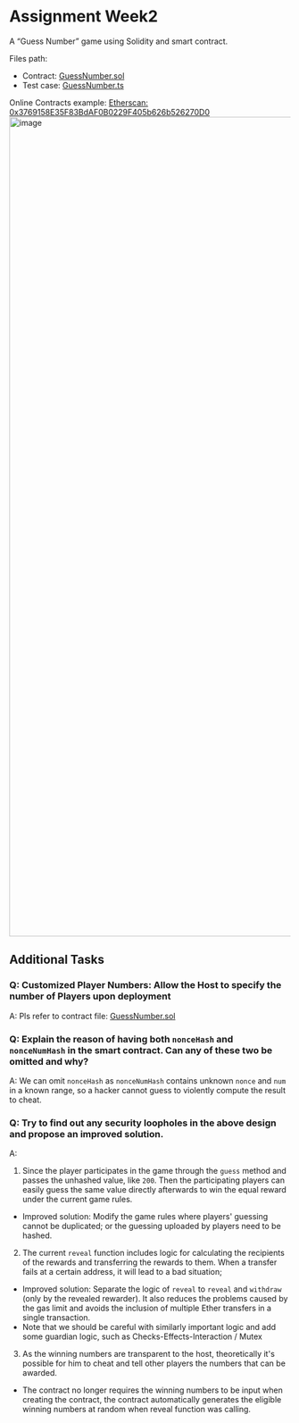 # Assignment Week2
A “Guess Number” game using Solidity and smart contract.

Files path:
- Contract:  [GuessNumber.sol](https://github.com/nanyang24/dapp-playground/blob/main/contracts/GuessNumber.sol)
- Test case: [GuessNumber.ts](https://github.com/nanyang24/dapp-playground/blob/main/test/GuessNumber.ts)

Online Contracts example: [Etherscan: 0x3769158E35F83BdAF0B0229F405b626b526270D0](https://rinkeby.etherscan.io/address/0x3769158E35F83BdAF0B0229F405b626b526270D0)
<img width="1468" alt="image" src="https://user-images.githubusercontent.com/17287124/180646132-3dc41b43-b534-4398-9c09-aae989b5ac8a.png">

## Additional Tasks

### Q: Customized Player Numbers: Allow the Host to specify the number of Players upon deployment
A: Pls refer to contract file: [GuessNumber.sol](https://github.com/nanyang24/dapp-playground/blob/main/contracts/GuessNumber.sol)


### Q: Explain the reason of having both `nonceHash` and `nonceNumHash` in the smart contract. Can any of these two be omitted and why?
A: We can omit `nonceHash` as `nonceNumHash` contains unknown `nonce` and `num` in a known range, so a hacker cannot guess to violently compute the result to cheat.

### Q: Try to find out any security loopholes in the above design and propose an improved solution.
A:
1. Since the player participates in the game through the `guess` method and passes the unhashed value, like `200`. Then the participating players can easily guess the same value directly afterwards to win the equal reward under the current game rules.
  - Improved solution: Modify the game rules where players' guessing cannot be duplicated; or the guessing uploaded by players need to be hashed.

2. The current `reveal` function includes logic for calculating the recipients of the rewards and transferring the rewards to them. When a transfer fails at a certain address, it will lead to a bad situation; 
  - Improved solution: Separate the logic of `reveal` to `reveal` and `withdraw` (only by the revealed rewarder). It also reduces the problems caused by the gas limit and avoids the inclusion of multiple Ether transfers in a single transaction.
  - Note that we should be careful with similarly important logic and add some guardian logic, such as Checks-Effects-Interaction / Mutex
  
3. As the winning numbers are transparent to the host, theoretically it's possible for him to cheat and tell other players the numbers that can be awarded.
  - The contract no longer requires the winning numbers to be input when creating the contract, the contract automatically generates the eligible winning numbers at random when reveal function was calling.
